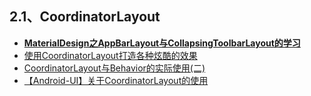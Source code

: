 ## 2.1、CoordinatorLayout
- [**MaterialDesign之AppBarLayout与CollapsingToolbarLayout的学习**](http://www.jianshu.com/p/91a56cf5e865)
- [使用CoordinatorLayout打造各种炫酷的效果](http://blog.csdn.net/gdutxiaoxu/article/details/52858598)
- [CoordinatorLayout与Behavior的实际使用(二)](http://www.jianshu.com/p/49ef43f8f077)
- [【Android-UI】关于CoordinatorLayout的使用](http://blog.csdn.net/tablle/article/details/52180647)

